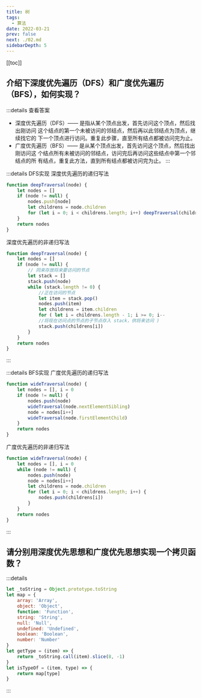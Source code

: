 ```yaml
---
title: 树
tags: 
  - 算法
date: 2022-03-21
prev: false
next: ./02.md
sidebarDepth: 5
---
```


[[toc]]

## 介绍下深度优先遍历（DFS）和广度优先遍历（BFS），如何实现？

:::details 查看答案
- 深度优先遍历（DFS）—— 是指从某个顶点出发，首先访问这个顶点，然后找出刚访问 这个结点的第一个未被访问的邻结点，然后再以此邻结点为顶点，继续找它的 下一个顶点进行访问。重复此步骤，直至所有结点都被访问完为止。
- 广度优先遍历（BFS）—— 是从某个顶点出发，首先访问这个顶点，然后找出刚访问这 个结点所有未被访问的邻结点，访问完后再访问这些结点中第一个邻结点的所 有结点，重复此方法，直到所有结点都被访问完为止。
:::

:::details DFS实现
深度优先遍历的递归写法
```js
function deepTraversal(node) {
    let nodes = []
    if (node != null) {
        nodes.push[node]
        let childrens = node.children
        for (let i = 0; i < childrens.length; i++) deepTraversal(childrens[i]) 
    }
    return nodes
} 
```
深度优先遍历的非递归写法
```js
function deepTraversal(node) {
    let nodes = []
    if (node != null) {
        // 同来存放将来要访问的节点
        let stack = []
        stack.push(node)
        while (stack.length != 0) {
            //正在访问的节点
            let item = stack.pop()
            nodes.push(item)
            let childrens = item.children
            for ( let i = childrens.length - 1; i >= 0; i--
            //将现在访问点的节点的子节点存入 stack，供将来访问 )
            stack.push(childrens[i])
        }
    }
    return nodes
} 
```
:::

:::details BFS实现
广度优先遍历的递归写法
```js
function wideTraversal(node) {
    let nodes = [], i = 0
    if (node != null) {
        nodes.push(node)
        wideTraversal(node.nextElementSibling)
        node = nodes[i++]
        wideTraversal(node.firstElementChild)
    }
    return nodes
}
```
广度优先遍历的非递归写法
```js
function wideTraversal(node) {
    let nodes = [], i = 0
    while (node != null) {
        nodes.push(node)
        node = nodes[i++]
        let childrens = node.children
        for (let i = 0; i < childrens.length; i++) {
            nodes.push(childrens[i])
        } 
    }
    return nodes
}
```
:::

## 请分别用深度优先思想和广度优先思想实现一个拷贝函数？

:::details

```js
let _toString = Object.prototype.toString
let map = {
    array: 'Array',
    object: 'Object',
    function: 'Function',
    string: 'String',
    null: 'Null',
    undefined: 'Undefined',
    boolean: 'Boolean',
    number: 'Number'
}
let getType = (item) => {
    return _toString.call(item).slice(8, -1)
}
let isTypeOf = (item, type) => {
    return map[type]
}
```
:::